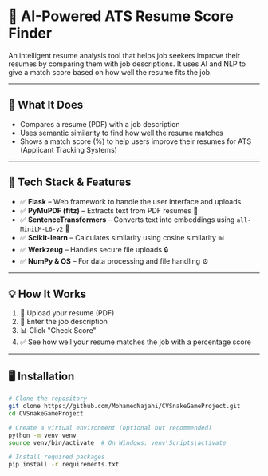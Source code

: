 # 🚀 AI-Powered ATS Resume Score Finder

An intelligent resume analysis tool that helps job seekers improve their resumes by comparing them with job descriptions. It uses AI and NLP to give a match score based on how well the resume fits the job.

---

## 🎯 What It Does

- Compares a resume (PDF) with a job description
- Uses semantic similarity to find how well the resume matches
- Shows a match score (%) to help users improve their resumes for ATS (Applicant Tracking Systems)

---

## 🔧 Tech Stack & Features

- ✅ **Flask** – Web framework to handle the user interface and uploads
- ✅ **PyMuPDF (fitz)** – Extracts text from PDF resumes 📄
- ✅ **SentenceTransformers** – Converts text into embeddings using `all-MiniLM-L6-v2` 🧠
- ✅ **Scikit-learn** – Calculates similarity using cosine similarity 📊
- ✅ **Werkzeug** – Handles secure file uploads 🔒
- ✅ **NumPy & OS** – For data processing and file handling ⚙

---

## 💡 How It Works

1. 📂 Upload your resume (PDF)
2. 📝 Enter the job description
3. 📊 Click "Check Score"
4. ✅ See how well your resume matches the job with a percentage score

---

## 🖥️ Installation

```bash
# Clone the repository
git clone https://github.com/MohamedNajahi/CVSnakeGameProject.git
cd CVSnakeGameProject

# Create a virtual environment (optional but recommended)
python -m venv venv
source venv/bin/activate  # On Windows: venv\Scripts\activate

# Install required packages
pip install -r requirements.txt

